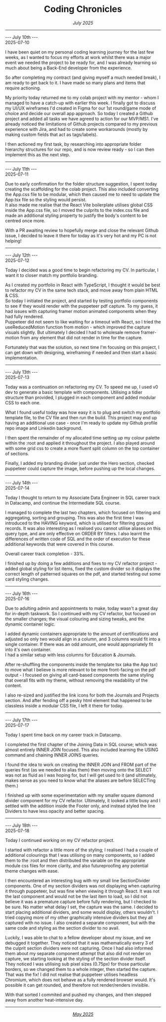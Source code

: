 <h1 align = "center"> Coding Chronicles </h1>
 <div align = "center"><i> July 2025 </i></div>

 ------------

--- July 10th ---  
2025-07-10

I have been quiet on my personal coding learning journey for the last few weeks, as I wanted to focus my efforts at work whilst there was a major event we needed the project to be ready for, and I was already learning so much about being a Back-End developer from the experience. 

So after completing my contract (and giving myself a much needed break), I am ready to get back to it. I have made so many plans and items that require actioning.  

My priority today returned me to my colab project with my mentor - whom I managed to have a catch-up with earlier this week. I finally got to discuss my UI/UX wireframes I'd created in Figma for our 1st round/game mode of choice and decide our overall app approach.
So today I created a Github project and added all tasks we have agreed to action for our MVP/MS1. 
I've already noticed the limitations of Github projects compared to my previous experience with Jira, and had to create some workarounds (mostly by making custom fields that act as tags/labels).  

I then actioned my first task, by researching into appropriate folder hierarchy structures for our repo, and is now review ready - so I can then implement this as the next step.  

------------

--- July 11th ---  
2025-07-11 

Due to early confirmation for the folder structure suggestion, I spent today creating the scaffolding for the colab project. This also included converting the App.css file to be modular, which then caused me to need to update the App.tsx file so the styling would persist.  
It also made me realise that the React Vite boilerplate utilises global CSS inside the App.css file, so I moved the culprits to the index.css file and made an additional styling property to justify the body's content to be centred once more.  

With a PR awaiting review to hopefully merge and close the relevant Github issue, I decided to leave it there for today as it's very hot and my PC is not helping! 

------------

--- July 12th ---  
2025-07-12  

Today I decided was a good time to begin refactoring my CV. In particular, I want it to closer match my portfolio branding.  

As I created my portfolio in React with TypeScript, I thought it would be best to refactor my CV in the same tech stack, and move away from plain HTML & CSS.  
So today I initiated the project, and started by testing portfolio components to see if they would render with the puppeteer pdf capture.  To my guess, it had issues with capturing framer motion animated components when they had fully rendered.  
Puppeteer did not seem to like waiting for a timeout with React, so I tried the useReducedMotion function from motion - which improved the capture visuals slightly. But ultimately I decided I had to wholesale remove framer-motion from any element that did not render in time for the capture.  

Fortunately that was the solution, so next time I'm focusing on this project, I can get down with designing, wireframing if needed and then start a basic implementation.  

------------

--- July 13th ---  
2025-07-13

Today was a continuation on refactoring my CV.  To speed me up, I used v0 dev to generate a basic template with components. Utilising a tidier structure than provided, I plugged in each component and added modular CSS to each one.  

What I found useful today was how easy it is to plug and switch my portfolio template file, to the CV file and then run the build.  This project may end up having an additional use case - once I'm ready to update my Github profile repo image and Linkedin background. 

I then spent the remainder of my allocated time setting up my colour palette within the :root and applied it throughout the project. I also played around with some grid css to create a more fluent split column on the top container of sections. 

Finally, I added my branding divider just under the Hero section, checked puppeteer could capture the image, before pushing up the local changes.

------------

--- July 14th ---  
2025-07-14

Today I thought to return to my Associate Data Engineer in SQL career track in Datacamp, and continue the Intermediate SQL course.

I managed to complete the last two chapters, which focused on filtering and aggregating, sorting and grouping. This was also the first time I was introduced to the HAVING keyword, which is utilised for filtering grouped records. It was also interesting as I realised you cannot utilise aliases on this query type, and are only effective on ORDER BY
filters.  I also learnt the differences of written code of SQL and the order of execution for these additional keywords that were covered in this course. 

Overall career track completion - 33%.  

I finished up by doing a few additions and fixes to my CV refactor project - added global styling for list items, fixed the custom divider so it displays the correct length of patterned squares on the pdf, and started testing out some card styling changes.  

------------

--- July 16th ---  
2025-07-16

Due to adulting admin and appointments to make, today wasn't a great day for in-depth taskwork.  So I continued with my CV refactor, but focused on the smaller changes; the visual colouring and sizing tweaks, and the dynamic container logic.  

I added dynamic containers appropriate to the amount of certifications and adjusted so only two would align in a column, and 3 columns would fit into a single container. If there was an odd amount, one would appropriately fit into it's own container.  
I had a similar setup with less columns for Education & Journals.  

After re-shuffling the components inside the template tsx (aka the App tsx) to move what I believe is more relevant to be more front-facing on the pdf output - I focused on giving all card-based components the same styling that overall fits with my theme, without removing the readability of the content.   

I also re-sized and justified the link icons for both the Journals and Projects section. And after fending off a pesky html element that happened to be classless inside a modular CSS file, I left it there for today.  

------------

--- July 17th ---  
2025-07-17

Today I spent time back on my career track in Datacamp.  

I completed the first chapter of the Joining Data in SQL course; which was almost entirely INNER JOIN focused. This also included learning the USING command and chaining INNER JOINS queries.  

I found the idea to work on creating the INNER JOIN and FROM part of the queries first (as we needed to alias them) then moving onto the SELECT was not as fluid as I was hoping for, but I will get used to it (and ultimately, makes sense as you need to know what the aliases are before SELECTing them.)   

I finished up with some experimentation with my smaller square diamond divider component for my CV refactor. Ultimately, it looked a little busy and I settled with the addition inside the Footer only, and instead styled the line Dividers to have less opacity and better spacing.  

------------

--- July 18th ---  
2025-07-18

Today I continued working on my CV refactor project.  

I started with refactor a little more of the styling; I realised I had a couple of additional colourings that I was utilising on many components, so I added them to the :root and then distributed the variable on the appropriate module css files for more clarity, and also futureproofing any potential theme changes with ease.  

I then encountered an interesting bug with my small line SectionDivider components.  One of my section dividers was not displaying when capturing it through puppeteer, but was fine when viewing it through React.   It was not the last component and would not be the last item to load, so I did not believe it was a premature capture before fully rendering, but I checked to be sure.  No matter what delay I set, the capture was the same. I decided to start placing additional dividers, and some would display, others wouldn't. I tried copying more of my other graphically intensive dividers but they all captured with no issue.  I also created a separate component, but with the same code and styling as the section divider to no avail.

Luckily, I was able to chat to a fellow developer about my issue, and we debugged it together.  They noticed that it was mathematically every 3 of the culprit section dividers were not capturing.  Once I had also informed them about my separate component attempt that also did not render on capture, we starting looking at the styling of the section divider itself.  
They noticed I was utilising sub pixel sizes (0.75px) for those particular borders, so we changed them to a whole integer, then started the capture. That was the fix! I did not realise that puppeteer utilises headless Chromium, which does not behave as a fully rendered browser would. It's possible it can get rounded, and therefore not render/renders invisible. 

With that sorted I commited and pushed my changes, and then stepped away from another heat-intensive day.  

------------

<div align = "center"><i><a href="2025-05.md">May 2025</a></i></div>
